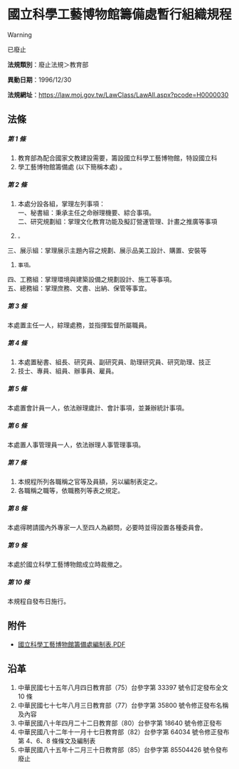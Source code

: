 # 國立科學工藝博物館籌備處暫行組織規程


> [!WARNING]
> 已廢止


**法規類別**：廢止法規＞教育部

**異動日期**：1996/12/30  

**法規網址**：https://law.moj.gov.tw/LawClass/LawAll.aspx?pcode=H0000030



## 法條
##### 第 1 條
1. 教育部為配合國家文教建設需要，籌設國立科學工藝博物館，特設國立科
1. 學工藝博物館籌備處 (以下簡稱本處) 。

##### 第 2 條
1. 本處分設各組，掌理左列事項：  
一、秘書組：秉承主任之命辦理機要、綜合事項。  
二、研究規劃組：掌理文化教育功能及擬訂營運管理、計畫之推廣等事項
1.     。  
三、展示組：掌理展示主題內容之規劃、展示品美工設計、購置、安裝等
1.     事項。  
四、工務組：掌理環境與建築設備之規劃設計、施工等事項。  
五、總務組：掌理庶務、文書、出納、保管等事宜。

##### 第 3 條
本處置主任一人，綜理處務，並指揮監督所屬職員。

##### 第 4 條
1. 本處置秘書、組長、研究員、副研究員、助理研究員、研究助理、技正
1. 技士、專員、組員、辦事員、雇員。

##### 第 5 條
本處置會計員一人，依法辦理歲計、會計事項，並兼辦統計事項。

##### 第 6 條
本處置人事管理員一人，依法辦理人事管理事項。

##### 第 7 條
1. 本規程所列各職稱之官等及員額，另以編制表定之。
1. 各職稱之職等，依職務列等表之規定。

##### 第 8 條
本處得聘請國內外專家一人至四人為顧問，必要時並得設置各種委員會。

##### 第 9 條
本處於國立科學工藝博物館成立時裁撤之。

##### 第 10 條
本規程自發布日施行。
## 附件
* [國立科學工藝博物館籌備處編制表.PDF](https://law.moj.gov.tw/LawClass/LawGetFile.ashx?FileId=0000126616)
## 沿革
1. 中華民國七十五年八月四日教育部（75）台參字第 33397 號令訂定發布全文 10 條
1. 中華民國七十七年八月三日教育部（77）台參字第 35800 號令修正發布名稱及內容
1. 中華民國八十年四月二十二日教育部（80）台參字第 18640 號令修正發布
1. 中華民國八十二年十一月十七日教育部（82）台參字第 64034 號令修正發布第 4、6、8  條條文及編制表
1. 中華民國八十五年十二月三十日教育部（85）台參字第 85504426  號令發布廢止
